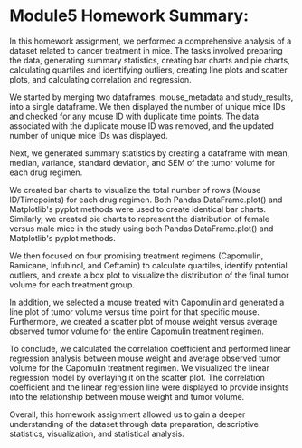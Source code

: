 # Module5 Homework Summary:

In this homework assignment, we performed a comprehensive analysis of a dataset related to cancer treatment in mice. The tasks involved preparing the data, generating summary statistics, creating bar charts and pie charts, calculating quartiles and identifying outliers, creating line plots and scatter plots, and calculating correlation and regression.

We started by merging two dataframes, mouse_metadata and study_results, into a single dataframe. We then displayed the number of unique mice IDs and checked for any mouse ID with duplicate time points. The data associated with the duplicate mouse ID was removed, and the updated number of unique mice IDs was displayed.

Next, we generated summary statistics by creating a dataframe with mean, median, variance, standard deviation, and SEM of the tumor volume for each drug regimen.

We created bar charts to visualize the total number of rows (Mouse ID/Timepoints) for each drug regimen. Both Pandas DataFrame.plot() and Matplotlib's pyplot methods were used to create identical bar charts. Similarly, we created pie charts to represent the distribution of female versus male mice in the study using both Pandas DataFrame.plot() and Matplotlib's pyplot methods.

We then focused on four promising treatment regimens (Capomulin, Ramicane, Infubinol, and Ceftamin) to calculate quartiles, identify potential outliers, and create a box plot to visualize the distribution of the final tumor volume for each treatment group.

In addition, we selected a mouse treated with Capomulin and generated a line plot of tumor volume versus time point for that specific mouse. Furthermore, we created a scatter plot of mouse weight versus average observed tumor volume for the entire Capomulin treatment regimen.

To conclude, we calculated the correlation coefficient and performed linear regression analysis between mouse weight and average observed tumor volume for the Capomulin treatment regimen. We visualized the linear regression model by overlaying it on the scatter plot. The correlation coefficient and the linear regression line were displayed to provide insights into the relationship between mouse weight and tumor volume.

Overall, this homework assignment allowed us to gain a deeper understanding of the dataset through data preparation, descriptive statistics, visualization, and statistical analysis.
